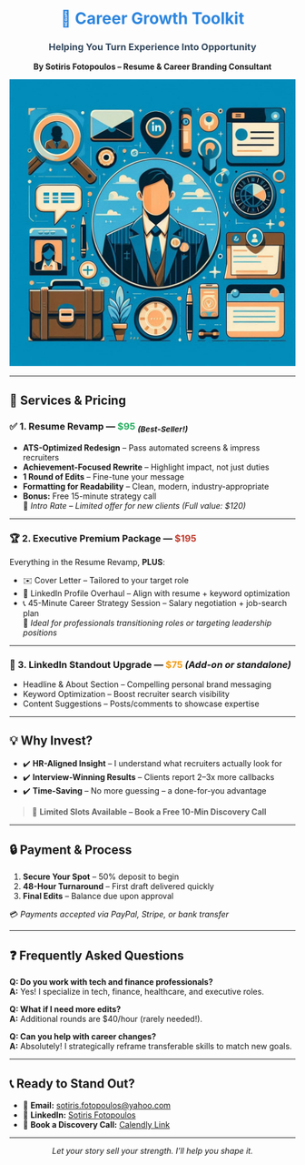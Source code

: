 </script>
<h1 align="center" style="color:#2e86de;">💼 Career Growth Toolkit</h1>
<h3 align="center" style="color:#34495e;">Helping You Turn Experience Into Opportunity</h3>
<p align="center"><b>By Sotiris Fotopoulos – Resume & Career Branding Consultant</b></p>

<p align="center">
  <img src="IMG_0268.jpeg" alt="Career Branding Visual" width="600" />
</p>

---

## 🚀 Services & Pricing

### ✅ 1. Resume Revamp — <span style="color:#27ae60;">$95</span> <sub><i>(Best-Seller!)</i></sub>
- **ATS-Optimized Redesign** – Pass automated screens & impress recruiters  
- **Achievement-Focused Rewrite** – Highlight impact, not just duties  
- **1 Round of Edits** – Fine-tune your message  
- **Formatting for Readability** – Clean, modern, industry-appropriate  
- **Bonus:** Free 15-minute strategy call  
🔹 *Intro Rate – Limited offer for new clients (Full value: $120)*

---

### 🏆 2. Executive Premium Package — <span style="color:#c0392b;">$195</span>
Everything in the Resume Revamp, **PLUS**:  
- ✉️ Cover Letter – Tailored to your target role  
- 🔗 LinkedIn Profile Overhaul – Align with resume + keyword optimization  
- 📞 45-Minute Career Strategy Session – Salary negotiation + job-search plan  
🔹 *Ideal for professionals transitioning roles or targeting leadership positions*

---

### 🔗 3. LinkedIn Standout Upgrade — <span style="color:#f39c12;">$75</span> *(Add-on or standalone)*
- Headline & About Section – Compelling personal brand messaging  
- Keyword Optimization – Boost recruiter search visibility  
- Content Suggestions – Posts/comments to showcase expertise  

---

## 💡 Why Invest?
- ✔️ **HR-Aligned Insight** – I understand what recruiters actually look for  
- ✔️ **Interview-Winning Results** – Clients report 2–3x more callbacks  
- ✔️ **Time-Saving** – No more guessing – a done-for-you advantage  

> 🎯 **Limited Slots Available – Book a Free 10-Min Discovery Call**

---

## 🔒 Payment & Process

1. **Secure Your Spot** – 50% deposit to begin  
2. **48-Hour Turnaround** – First draft delivered quickly  
3. **Final Edits** – Balance due upon approval  

💳 *Payments accepted via PayPal, Stripe, or bank transfer*

---

## ❓ Frequently Asked Questions

**Q: Do you work with tech and finance professionals?**  
**A:** Yes! I specialize in tech, finance, healthcare, and executive roles.

**Q: What if I need more edits?**  
**A:** Additional rounds are $40/hour (rarely needed!).

**Q: Can you help with career changes?**  
**A:** Absolutely! I strategically reframe transferable skills to match new goals.

---

## 📞 Ready to Stand Out?

- 📧 **Email:** sotiris.fotopoulos@yahoo.com  
- 🔗 **LinkedIn:** [Sotiris Fotopoulos](https://www.linkedin.com/in/sotiris-fotopoulos/)  
- 📅 **Book a Discovery Call:** [Calendly Link](https://calendly.com/sotirios-fotopoulos-xkkm/request-for-services)

---

<p align="center"><i>Let your story sell your strength. I’ll help you shape it.</i></p>
